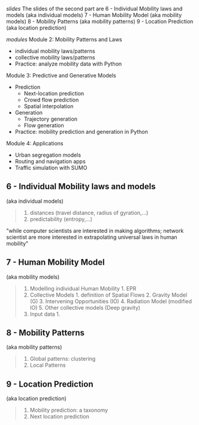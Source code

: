 *slides*
The slides of the second part are
6 - Individual Mobility laws and models (aka individual models)
7 - Human Mobility Model (aka mobility models)
8 - Mobility Patterns (aka mobility patterns)
9 - Location Prediction (aka location prediction)

*modules*
Module 2: Mobility Patterns and Laws
- individual mobility laws/patterns
- collective mobility laws/patterns
- Practice: analyze mobility data with Python

Module 3: Predictive and Generative Models
- Prediction
    - Next-location prediction
    - Crowd flow prediction
    - Spatial interpolation
- Generation
    - Trajectory generation
    - Flow generation
- Practice: mobility prediction and generation in Python    

Module 4: Applications
- Urban segregation models
- Routing and navigation apps
- Traffic simulation with SUMO


## 6 - Individual Mobility laws and models
(aka individual models)
> 1. distances (travel distance, radius of gyration,...)
> 2. predictability (entropy,...)

"while computer scientists are interested in making algorithms; network scientist are more interested in extrapolating universal laws in human mobility"







## 7 - Human Mobility Model
(aka mobility models)
>1. Modelling individual Human Mobility
	1. EPR
>2. Collective Models
	1. definition of Spatial Flows
	2. Gravity Model (G)
	3. Intervening Opportunities (IO)
	4. Radiation Model (modified IO)
	5. Other collective models (Deep gravity)
>3. Input data
	1. 

## 8 - Mobility Patterns
(aka mobility patterns)
> 1. Global patterns: clustering
>2. Local Patterns

## 9 - Location Prediction
(aka location prediction)
> 1. Mobility prediction: a taxonomy
> 2. Next location prediction
